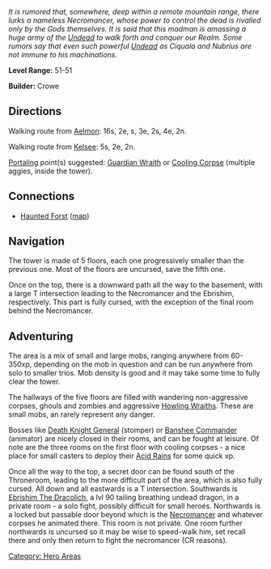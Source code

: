 *It is rumored that, somewhere, deep within a remote mountain range,
there lurks a nameless Necromancer, whose power to control the dead is
rivalled only by the Gods themselves. It is said that this madman is
amassing a huge army of the [Undead](Undead_Mobs "wikilink") to walk
forth and conquer our Realm. Some rumors say that even such powerful
[Undead](Undead_Mobs "wikilink") as Ciquala and Nubrius are not immune
to his machinations.*

**Level Range:** 51-51

**Builder:** Crowe

## Directions

Walking route from [Aelmon](Aelmon "wikilink"): 16s, 2e, s, 3e, 2s, 4e,
2n.

Walking route from [Kelsee](Kelsee "wikilink"): 5s, 2e, 2n.

[Portaling](Portal "wikilink") point(s) suggested: [Guardian
Wraith](Guardian_Wraith "wikilink") or [Cooling
Corpse](Cooling_Corpse "wikilink") (multiple aggies, inside the tower).

## Connections

-   [Haunted Forst](:Category:Haunted_Forest "wikilink")
    ([map](Haunted_Forest_Map "wikilink"))

## Navigation

The tower is made of 5 floors, each one progressively smaller than the
previous one. Most of the floors are uncursed, save the fifth one.

Once on the top, there is a downward path all the way to the basement,
with a large T intersection leading to the Necromancer and the Ebrishim,
respectively. This part is fully cursed, with the exception of the final
room behind the Necromancer.

## Adventuring

The area is a mix of small and large mobs, ranging anywhere from
60-350xp, depending on the mob in question and can be run anywhere from
solo to smaller trios. Mob density is good and it may take some time to
fully clear the tower.

The hallways of the five floors are filled with wandering non-aggressive
corpses, ghouls and zombies and aggressive [Howling
Wraiths](Howling_Wraith "wikilink"). These are small mobs, an rarely
represent any danger.

Bosses like [Death Knight General](Death_Knight_General "wikilink")
(stomper) or [Banshee Commander](Banshee_Commander "wikilink")
(animator) are nicely closed in their rooms, and can be fought at
leisure. Of note are the three rooms on the first floor with cooling
corpses - a nice place for small casters to deploy their [Acid
Rains](Acid_Rain "wikilink") for some quick xp.

Once all the way to the top, a secret door can be found south of the
Throneroom, leading to the more difficult part of the area, which is
also fully cursed. All down and all eastwards is a T intersection.
Southwards is [Ebrishim The
Dracolich](Ebrishim_The_Dracolich "wikilink"), a lvl 90 tailing
breathing undead dragon, in a private room - a solo fight, possibly
difficult for small heroes. Northwards is a locked but passable door
beyond which is the [Necromancer](Necromancer "wikilink") and whatever
corpses he animated there. This room is not private. One room further
northwards is uncursed so it may be wise to speed-walk him, set recall
there and only then return to fight the necromancer (CR reasons).

[Category: Hero Areas](Category:_Hero_Areas "wikilink")
